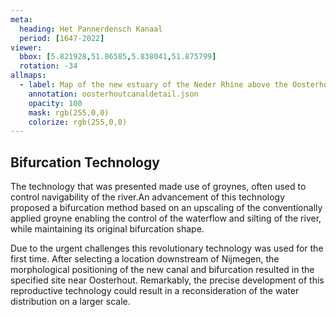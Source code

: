 ```yaml
---
meta:
  heading: Het Pannerdensch Kanaal
  period: [1647-2022]
viewer:
  bbox: [5.821928,51.86585,5.838041,51.875799]
  rotation: -34
allmaps:
  - label: Map of the new estuary of the Neder Rhine above the Oosterhout Canal (W. Beyerinck, H. van Straalen, 1784), 2023. 210 x 148,5 mm. The Berlage. Based on Map of the new estuary of the Neder Rhine above the Pannerden Canal, 1784. 450 x 610 mm. W. Beyerinck, H. van Straalen. Gelders Archief.
    annotation: oosterhoutcanaldetail.json
    opacity: 100
    mask: rgb(255,0,0)
    colorize: rgb(255,0,0)
---
```


## Bifurcation Technology

The technology that was presented made use of groynes, often used to control navigability of the river.An advancement of this technology proposed a bifurcation method based on an upscaling of the conventionally applied groyne enabling the control of the waterflow and silting of the river, while maintaining its original bifurcation shape. 

Due to the urgent challenges this revolutionary technology was used for the first time. After selecting a location downstream of Nijmegen, the morphological positioning of the new canal and bifurcation resulted in the specified site near Oosterhout. Remarkably, the precise development of this reproductive technology could result in a reconsideration of the water distribution on a larger scale. 
